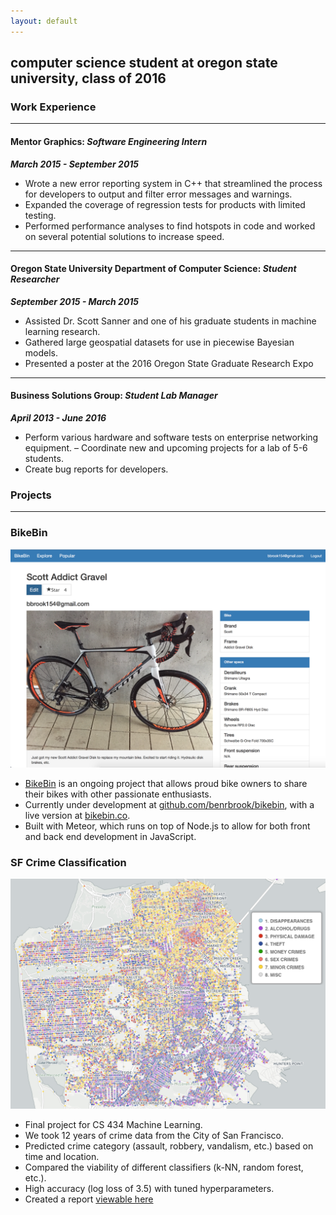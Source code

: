 ```yaml
---
layout: default
---
```


## computer science student at oregon state university, class of 2016

### Work Experience

---

#### Mentor Graphics: *Software Engineering Intern*

**_March 2015 - September 2015_**

* Wrote a new error reporting system in C++ that streamlined the process for developers to output and filter error messages and warnings.
* Expanded the coverage of regression tests for products with limited testing.
* Performed performance analyses to find hotspots in code and worked on several potential
solutions to increase speed.

---

#### Oregon State University Department of Computer Science: *Student Researcher*

**_September 2015 - March 2015_**

* Assisted Dr. Scott Sanner and one of his graduate students in machine learning research. 
* Gathered large geospatial datasets for use in piecewise Bayesian models.
* Presented a poster at the 2016 Oregon State Graduate Research Expo

---

#### Business Solutions Group: *Student Lab Manager*

**_April 2013 - June 2016_**

* Perform various hardware and software tests on enterprise networking equipment. – Coordinate new and upcoming projects for a lab of 5-6 students.
* Create bug reports for developers.



### Projects

---

### BikeBin

![Bikebin page](images/bikebin.png)

* [BikeBin](http://bikebin.co) is an ongoing project that allows proud bike owners to share their bikes with other passionate enthusiasts.
* Currently under development at [github.com/benrbrook/bikebin](https://github.com/benrbrook/bikebin), with a live version at [bikebin.co](http://bikebin.co).
* Built with Meteor, which runs on top of Node.js to allow for both front and back end development in JavaScript.


### SF Crime Classification

![SF Crime](images/sfcrimeviz.png)

* Final project for CS 434 Machine Learning.
* We took 12 years of crime data from the City of San Francisco.
* Predicted crime category (assault, robbery, vandalism, etc.) based on time and location.
* Compared the viability of different classifiers (k-NN, random forest, etc.).
* High accuracy (log loss of 3.5) with tuned hyperparameters. 
* Created a report [viewable here](documents/san-francisco-crime.pdf)


